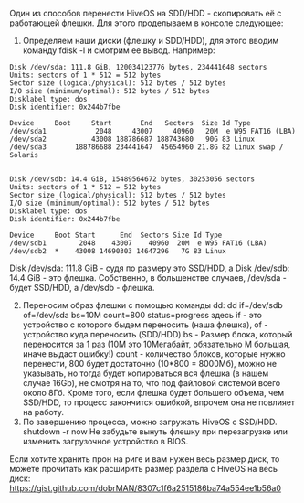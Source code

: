 Один из способов перенести HiveOS на SDD/HDD - скопировать её с работающей флешки.
Для этого проделываем в консоле следующее:
1. Определяем наши диски (флешку и SDD/HDD), для этого вводим команду fdisk -l и смотрим ее вывод.
  Например:
  ```
  Disk /dev/sda: 111.8 GiB, 120034123776 bytes, 234441648 sectors
  Units: sectors of 1 * 512 = 512 bytes
  Sector size (logical/physical): 512 bytes / 512 bytes
  I/O size (minimum/optimal): 512 bytes / 512 bytes
  Disklabel type: dos
  Disk identifier: 0x244b7fbe

  Device     Boot     Start       End   Sectors  Size Id Type
  /dev/sda1            2048     43007     40960   20M  e W95 FAT16 (LBA)
  /dev/sda2           43008 188786687 188743680   90G 83 Linux
  /dev/sda3       188786688 234441647  45654960 21.8G 82 Linux swap / Solaris


  Disk /dev/sdb: 14.4 GiB, 15489564672 bytes, 30253056 sectors
  Units: sectors of 1 * 512 = 512 bytes
  Sector size (logical/physical): 512 bytes / 512 bytes
  I/O size (minimum/optimal): 512 bytes / 512 bytes
  Disklabel type: dos
  Disk identifier: 0x244b7fbe

  Device     Boot Start      End  Sectors Size Id Type
  /dev/sdb1        2048    43007    40960  20M  e W95 FAT16 (LBA)
  /dev/sdb2  *    43008 14690303 14647296   7G 83 Linux
```
  Disk /dev/sda: 111.8 GiB - судя по размеру это SSD/HDD, а Disk /dev/sdb: 14.4 GiB - это флешка. Собственно, в большенстве случаев,
  /dev/sda - будет SSD/HDD, а /dev/sdb - флешка.

2. Переносим образ флешки с помощью команды dd:
  dd if=/dev/sdb of=/dev/sda bs=10M count=800 status=progress
  здесь
    if - это устройство с которого быдем переносить (наша флешка),
    of - устройство куда переносить (SDD/HDD)
    bs - Размер блока, который переносится за 1 раз (10M это 10Мегабайт, обязательно M большая, иначе выдаст ошибку!)
    count - количество блоков, которые нужно перенести, 800 будет достаточно (10*800 = 8000Мб), можно не указывать, но тогда будет
            копироваться вся флешка (в нашем случае 16Gb), не смотря на то, что под файловой системой всего около 8Гб. Кроме того,
            если флешка будет большего объема, чем SSD/HDD, то процесс закончится ошибкой, впрочем она не повлияет на работу.
3. По завершению процесса, можно загружать HiveOS с SSD/HDD.
   shutdown -r now
   Не забудьте вынуть флешку при перезагрузке или изменить загрузочное устройство в BIOS.
  
  
Если хотите хранить прон на риге и вам нужен весь размер диск, то можете прочитать как расширить размер раздела с HiveOS на весь диск:
https://gist.github.com/dobrMAN/8307c1f6a2515186ba74a554ee1b56a0
